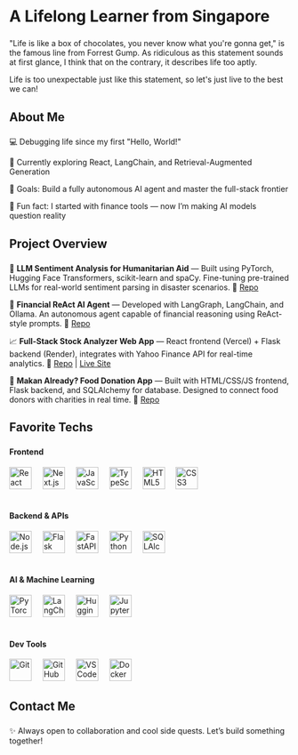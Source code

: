 <h1 align="left">A Lifelong Learner from Singapore</h1>

###

<p align="left">"Life is like a box of chocolates, you never know what you're gonna get," is the famous line from Forrest Gump. As ridiculous as this statement sounds at first glance, I think that on the contrary, it describes life too aptly.</p>
<p align="left">Life is too unexpectable just like this statement, so let's just live to the best we can!</p>

###

<h2 align="left">About Me</h2>

###

<p align="left"> 💻 Debugging life since my first "Hello, World!"</p>
<p align="left"> 🧠 Currently exploring React, LangChain, and Retrieval-Augmented Generation</p>
<p align="left"> 🚀 Goals: Build a fully autonomous AI agent and master the full-stack frontier</p>
<p align="left"> 🤖 Fun fact: I started with finance tools — now I’m making AI models question reality</p>

###

<h2 align="left">Project Overview</h2>

###

<p align="left">
  🧭 <strong>LLM Sentiment Analysis for Humanitarian Aid</strong> — Built using PyTorch, Hugging Face Transformers, scikit-learn and spaCy. Fine-tuning pre-trained LLMs for real-world sentiment parsing in disaster scenarios.
  🔗 <a href="https://github.com/spencercdz/hadr-sentiment-analysis target="_blank">Repo</a>
</p>

<p align="left">
  💼 <strong>Financial ReAct AI Agent</strong> — Developed with LangGraph, LangChain, and Ollama. An autonomous agent capable of financial reasoning using ReAct-style prompts.
  🔗 <a href="https://github.com/spencercdz/agentfi_react_agent" target="_blank">Repo</a>
</p>

<p align="left">
  📈 <strong>Full-Stack Stock Analyzer Web App</strong> — React frontend (Vercel) + Flask backend (Render), integrates with Yahoo Finance API for real-time analytics.
  🔗 <a href="https://github.com/spencercdz/stock_analyzer_app" target="_blank">Repo</a> | <a href="https://spencer-analyzer.vercel.app/" target="_blank">Live Site</a>
</p>

<p align="left">
  🍱 <strong>Makan Already? Food Donation App</strong> — Built with HTML/CSS/JS frontend, Flask backend, and SQLAlchemy for database. Designed to connect food donors with charities in real time.
  🔗 <a href="https://github.com/spencercdz/makanalready_donation_app" target="_blank">Repo</a>
</p>

###

<h2 align="left">Favorite Techs</h2>

###

<!-- Frontend Technologies -->
<h4 align="left">Frontend</h4>
<div align="left">
  <img src="https://cdn.jsdelivr.net/gh/devicons/devicon/icons/react/react-original.svg" height="40" alt="React" title="React" />
  <img width="12" />
  <img src="https://cdn.jsdelivr.net/gh/devicons/devicon/icons/nextjs/nextjs-original.svg" height="40" alt="Next.js" title="Next.js" />
  <img width="12" />
  <img src="https://cdn.jsdelivr.net/gh/devicons/devicon/icons/javascript/javascript-original.svg" height="40" alt="JavaScript" title="JavaScript" />
  <img width="12" />
  <img src="https://cdn.jsdelivr.net/gh/devicons/devicon/icons/typescript/typescript-original.svg" height="40" alt="TypeScript" title="TypeScript" />
  <img width="12" />
  <img src="https://cdn.jsdelivr.net/gh/devicons/devicon/icons/html5/html5-original.svg" height="40" alt="HTML5" title="HTML5" />
  <img width="12" />
  <img src="https://cdn.jsdelivr.net/gh/devicons/devicon/icons/css3/css3-original.svg" height="40" alt="CSS3" title="CSS3" />
</div>

<br>

<!-- Backend & Server -->
<h4 align="left">Backend & APIs</h4>
<div align="left">
  <img src="https://cdn.jsdelivr.net/gh/devicons/devicon/icons/nodejs/nodejs-original.svg" height="40" alt="Node.js" title="Node.js" />
  <img width="12" />
  <img src="https://cdn.jsdelivr.net/gh/devicons/devicon/icons/flask/flask-original.svg" height="40" alt="Flask" title="Flask" />
  <img width="12" />
  <img src="https://cdn.jsdelivr.net/gh/devicons/devicon/icons/fastapi/fastapi-original.svg" height="40" alt="FastAPI" title="FastAPI" />
  <img width="12" />
  <img src="https://cdn.jsdelivr.net/gh/devicons/devicon/icons/python/python-original.svg" height="40" alt="Python" title="Python" />
  <img width="12" />
  <img src="https://cdn.jsdelivr.net/gh/devicons/devicon/icons/sqlalchemy/sqlalchemy-original.svg" height="40" alt="SQLAlchemy" title="SQLAlchemy" />
</div>

<br>

<!-- AI & Machine Learning -->
<h4 align="left">AI & Machine Learning</h4>
<div align="left">
  <img src="https://cdn.jsdelivr.net/gh/devicons/devicon/icons/pytorch/pytorch-original.svg" height="40" alt="PyTorch" title="PyTorch" />
  <img width="12" />
  <img src="https://assets.streamlinehq.com/image/private/w_300,h_300,ar_1/f_auto/v1/icons/logos/langchain-ipuhh4qo1jz5ssl4x0g2a.png/langchain-dp1uxj2zn3752pntqnpfu2.png?_a=DAJFJtWIZAAC" height="40" alt="LangChain" title="LangChain" />
  <img width="12" />
  <img src="https://huggingface.co/front/assets/huggingface_logo-noborder.svg" height="40" alt="Hugging Face" title="Hugging Face" />
  <img width="12" />
  <img src="https://cdn.jsdelivr.net/gh/devicons/devicon/icons/jupyter/jupyter-original.svg" height="40" alt="Jupyter" title="Jupyter" />
</div>

<br>

<!-- Tools & DevOps -->
<h4 align="left">Dev Tools</h4>
<div align="left">
  <img src="https://cdn.jsdelivr.net/gh/devicons/devicon/icons/git/git-original.svg" height="40" alt="Git" title="Git" />
  <img width="12" />
  <img src="https://cdn.jsdelivr.net/gh/devicons/devicon/icons/github/github-original.svg" height="40" alt="GitHub" title="GitHub" />
  <img width="12" />
  <img src="https://cdn.jsdelivr.net/gh/devicons/devicon/icons/vscode/vscode-original.svg" height="40" alt="VS Code" title="VS Code" />
  <img width="12" />
  <img src="https://cdn.jsdelivr.net/gh/devicons/devicon/icons/docker/docker-original.svg" height="40" alt="Docker" title="Docker" />
</div>

###

<h2 align="left">Contact Me</h2>

###

<p align="left">✨ Always open to collaboration and cool side quests. Let’s build something together!</p>

###
